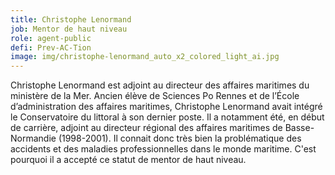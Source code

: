 ```yaml
---
title: Christophe Lenormand
job: Mentor de haut niveau
role: agent-public
defi: Prev-AC-Tion
image: img/christophe-lenormand_auto_x2_colored_light_ai.jpg
---
```

Christophe Lenormand est adjoint au directeur des affaires maritimes du ministère de la Mer. Ancien élève de Sciences Po Rennes et de l’École d’administration des affaires maritimes, Christophe Lenormand avait intégré le Conservatoire du littoral à son dernier poste. Il a notamment été, en début de carrière, adjoint au directeur régional des affaires maritimes de Basse-Normandie (1998-2001). Il connait donc très bien la problématique des accidents et des maladies professionnelles dans le monde maritime. C'est pourquoi il a accepté ce statut de mentor de haut niveau.